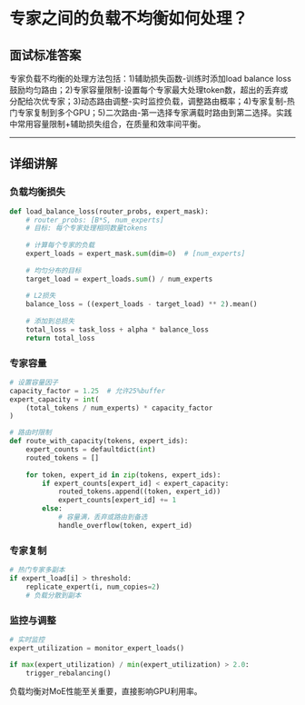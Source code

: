 # 专家之间的负载不均衡如何处理？

## 面试标准答案

专家负载不均衡的处理方法包括：1)辅助损失函数-训练时添加load balance loss鼓励均匀路由；2)专家容量限制-设置每个专家最大处理token数，超出的丢弃或分配给次优专家；3)动态路由调整-实时监控负载，调整路由概率；4)专家复制-热门专家复制到多个GPU；5)二次路由-第一选择专家满载时路由到第二选择。实践中常用容量限制+辅助损失组合，在质量和效率间平衡。

---

## 详细讲解

### 负载均衡损失

```python
def load_balance_loss(router_probs, expert_mask):
    # router_probs: [B*S, num_experts]
    # 目标: 每个专家处理相同数量tokens
    
    # 计算每个专家的负载
    expert_loads = expert_mask.sum(dim=0)  # [num_experts]
    
    # 均匀分布的目标
    target_load = expert_loads.sum() / num_experts
    
    # L2损失
    balance_loss = ((expert_loads - target_load) ** 2).mean()
    
    # 添加到总损失
    total_loss = task_loss + alpha * balance_loss
    return total_loss
```

### 专家容量

```python
# 设置容量因子
capacity_factor = 1.25  # 允许25%buffer
expert_capacity = int(
    (total_tokens / num_experts) * capacity_factor
)

# 路由时限制
def route_with_capacity(tokens, expert_ids):
    expert_counts = defaultdict(int)
    routed_tokens = []
    
    for token, expert_id in zip(tokens, expert_ids):
        if expert_counts[expert_id] < expert_capacity:
            routed_tokens.append((token, expert_id))
            expert_counts[expert_id] += 1
        else:
            # 容量满，丢弃或路由到备选
            handle_overflow(token, expert_id)
```

### 专家复制

```python
# 热门专家多副本
if expert_load[i] > threshold:
    replicate_expert(i, num_copies=2)
    # 负载分散到副本
```

### 监控与调整

```python
# 实时监控
expert_utilization = monitor_expert_loads()

if max(expert_utilization) / min(expert_utilization) > 2.0:
    trigger_rebalancing()
```

负载均衡对MoE性能至关重要，直接影响GPU利用率。

